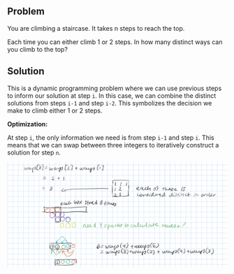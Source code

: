 ## Problem

You are climbing a staircase. It takes n steps to reach the top.

Each time you can either climb 1 or 2 steps. In how many distinct ways can you climb to the top?

## Solution

This is a dynamic programming problem where we can use previous steps to inform our solution at step `i`. 
In this case, we can combine the distinct solutions from steps `i-1` and step `i-2`. 
This symbolizes the decision we make to climb either 1 or 2 steps.

**Optimization:**

At step `i`, the only information we need is from step `i-1` and step `i`. This means that we can swap between three integers to iteratively construct a solution for step `n`.

![diagram](20220620-climbingstairs.jpg)
